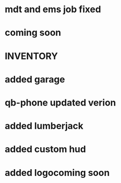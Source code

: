 # mdt and ems job fixed
# coming soon
# INVENTORY
# added garage
# qb-phone updated verion
# added lumberjack
# added custom hud
# added logocoming soon 
